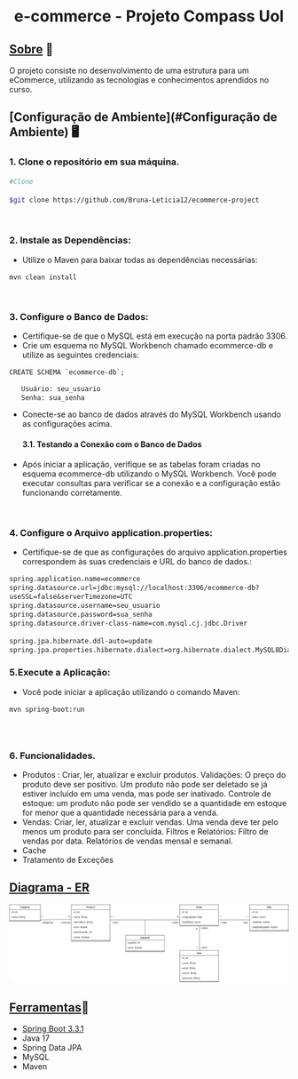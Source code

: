 <h1 align="center">
    <p>e-commerce - Projeto Compass Uol<p>
</h1>

## [Sobre](#sobre) 📖
O projeto consiste no desenvolvimento de uma estrutura para um eCommerce, utilizando as
tecnologias e conhecimentos aprendidos no curso.

## [Configuração de Ambiente](#Configuração de Ambiente) 🖥️

<h3>1. Clone o repositório em sua máquina.</h3>


```bash
#Clone

$git clone https://github.com/Bruna-Leticia12/ecommerce-project
```
<br>
<h3> 2. Instale as Dependências:</h3>



- Utilize o Maven para baixar todas as dependências necessárias:

``` 
mvn clean install
```
<br>
<h3>3. Configure o Banco de Dados:</h3>

- Certifique-se de que o MySQL está em execução na porta padrão 3306.
- Crie um esquema no MySQL Workbench chamado ecommerce-db e utilize as seguintes credenciais:

```
CREATE SCHEMA `ecommerce-db`;
```
```
   Usuário: seu_usuario
   Senha: sua_senha
```
 - Conecte-se ao banco de dados através do MySQL Workbench usando as configurações acima.

   <h4>3.1. Testando a Conexão com o Banco de Dados <h4>
 - Após iniciar a aplicação, verifique se as tabelas foram criadas no esquema ecommerce-db utilizando o MySQL Workbench. 
Você pode executar consultas para verificar se a conexão e a configuração estão funcionando corretamente.


<br>
<h3>4. Configure o Arquivo application.properties:</h3>

- Certifique-se de que as configurações do arquivo application.properties correspondem às suas credenciais e URL do banco de dados.:

```
spring.application.name=ecommerce
spring.datasource.url=jdbc:mysql://localhost:3306/ecommerce-db?useSSL=false&serverTimezone=UTC
spring.datasource.username=seu_usuario
spring.datasource.password=sua_senha
spring.datasource.driver-class-name=com.mysql.cj.jdbc.Driver

spring.jpa.hibernate.ddl-auto=update
spring.jpa.properties.hibernate.dialect=org.hibernate.dialect.MySQL8Dialect
```

<h3> 5.Execute a Aplicação:</h3>

- Você pode iniciar a aplicação utilizando o comando Maven:
```
mvn spring-boot:run
```

 <h3 align="center">

<br>
<h3>6. Funcionalidades.</h3>

- Produtos : Criar, ler, atualizar e excluir produtos. Validações: O preço do produto deve ser positivo. Um produto não pode ser deletado se já estiver incluído em uma venda, mas pode ser inativado.
Controle de estoque: um produto não pode ser vendido se a quantidade em estoque for menor que a quantidade necessária para a venda.
- Vendas: Criar, ler, atualizar e excluir vendas. Uma venda deve ter pelo menos um produto para ser concluída. Filtros e Relatórios: Filtro de vendas por data.
Relatórios de vendas mensal e semanal.
- Cache
- Tratamento de Exceções

## [Diagrama - ER](#Diagrama-ER)


![img.png](img.png)


## [Ferramentas](#Ferramentas)🔧

- [Spring Boot 3.3.1](https://spring.io/projects/spring-boot)
- Java 17
- Spring Data JPA
- MySQL
- Maven
<br>
